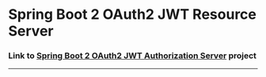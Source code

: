 # Spring Boot 2 OAuth2 JWT Resource Server

### Link to [Spring Boot 2 OAuth2 JWT Authorization Server](https://github.com/dzinot/spring-boot-2-oauth2-authorization-jwt) project
---
